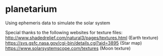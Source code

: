 # planetarium
Using ephemeris data to simulate the solar system

Special thanks to the following websites for texture files:
http://www.shadedrelief.com/natural3/pages/textures.html (Earth texture)
https://svs.gsfc.nasa.gov/cgi-bin/details.cgi?aid=3895 (Star map)
https://www.solarsystemscope.com/textures (Moon texture)

